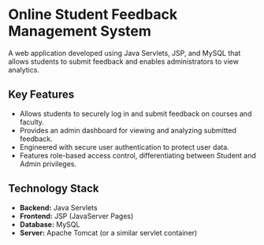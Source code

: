 # Online Student Feedback Management System

A web application developed using Java Servlets, JSP, and MySQL that allows students to submit feedback and enables administrators to view analytics.

## Key Features

-   Allows students to securely log in and submit feedback on courses and faculty.
-   Provides an admin dashboard for viewing and analyzing submitted feedback.
-   Engineered with secure user authentication to protect user data.
-   Features role-based access control, differentiating between Student and Admin privileges.

## Technology Stack

-   **Backend:** Java Servlets
-   **Frontend:** JSP (JavaServer Pages)
-   **Database:** MySQL
-   **Server:** Apache Tomcat (or a similar servlet container) 
